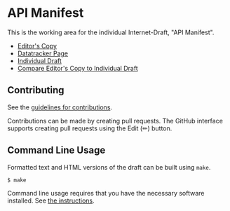 # API Manifest

This is the working area for the individual Internet-Draft, "API Manifest".

* [Editor's Copy](https://darrelmiller.github.io/api-manifest/draft-darrelmiller-apimanifest.html)
* [Datatracker Page](https://datatracker.ietf.org/doc/draft-darrelmiller-apimanifest)
* [Individual Draft](https://datatracker.ietf.org/doc/html/draft-darrelmiller-apimanifest)
* [Compare Editor's Copy to Individual Draft](https://darrelmiller.github.io/api-manifest/draft-darrelmiller-apimanifest.diff)


## Contributing

See the
[guidelines for contributions](https://github.com/darrelmiller/api-manifest/blob/main/CONTRIBUTING.md).

Contributions can be made by creating pull requests.
The GitHub interface supports creating pull requests using the Edit (✏) button.


## Command Line Usage

Formatted text and HTML versions of the draft can be built using `make`.

```sh
$ make
```

Command line usage requires that you have the necessary software installed.  See
[the instructions](https://github.com/martinthomson/i-d-template/blob/main/doc/SETUP.md).

